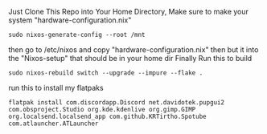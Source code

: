 Just Clone This Repo into Your Home Directory, Make sure to make your system "hardware-configuration.nix"
```
sudo nixos-generate-config --root /mnt
```
then go to /etc/nixos and copy "hardware-configuration.nix" then but it into the "Nixos-setup" that should be in your home dir
Finally Run this to build 
```
sudo nixos-rebuild switch --upgrade --impure --flake .
```

run this to install my flatpaks
```
flatpak install com.discordapp.Discord net.davidotek.pupgui2 com.obsproject.Studio org.kde.kdenlive org.gimp.GIMP org.localsend.localsend_app com.github.KRTirtho.Spotube com.atlauncher.ATLauncher
```
